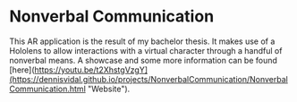 # Nonverbal Communication

This AR application is the result of my bachelor thesis. It makes use of a Hololens to allow interactions with a virtual character through a handful of nonverbal means. A showcase and some more information can be found [here](https://youtu.be/t2XhstgVzgY](https://dennisvidal.github.io/projects/NonverbalCommunication/NonverbalCommunication.html "Website").
